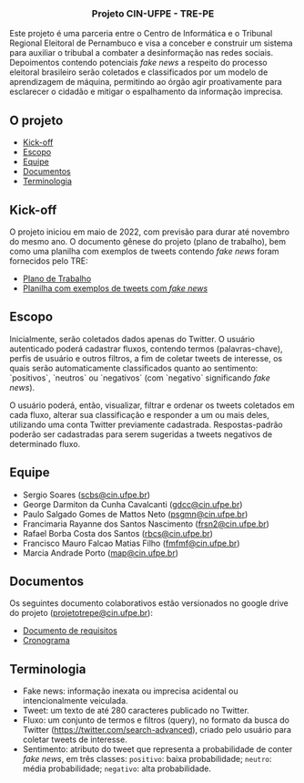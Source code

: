 <h3 align="center">Projeto CIN-UFPE - TRE-PE</h3>
<p align="left">
    Este projeto é uma parceria entre o Centro de Informática e o Tribunal Regional Eleitoral de Pernambuco e visa a conceber e construir um 
    sistema para auxiliar o tribubal a combater a desinformação nas redes sociais. Depoimentos contendo potenciais <i>fake news</i> a respeito 
    do processo eleitoral brasileiro serão coletados e classificados por um modelo de aprendizagem de máquina, permitindo ao órgão agir proativamente
    para esclarecer o cidadão e mitigar o espalhamento da informação imprecisa.
</p>

## O projeto

- [Kick-off](#Kick-off)
- [Escopo](#Escopo)
- [Equipe](#Equipe)
- [Documentos](#Documentos)
- [Terminologia](#Terminologia)

## Kick-off

O projeto iniciou em maio de 2022, com previsão para durar até novembro do mesmo ano. O documento gênese do projeto (plano de trabalho), bem como
uma planilha com exemplos de tweets contendo <i>fake news</i> foram fornecidos pelo TRE:
- <a href="https://docs.google.com/document/d/1FFtdv7i1mJ_0aSddEmxohi7XMRdWHkMO/view" target="_new">Plano de Trabalho</a>
- <a href="https://drive.google.com/file/d/1iw_X-tjyWAL4KPh39DY8EOV8-HQ0viPG/view" target="_new">Planilha com exemplos de tweets com <i>fake news</i></a>

## Escopo

<p>
  Inicialmente, serão coletados dados apenas do Twitter. O usuário autenticado poderá cadastrar fluxos, contendo termos (palavras-chave), perfis de usuário
  e outros filtros, a fim de coletar tweets de interesse, os quais serão automaticamente classificados quanto ao sentimento: `positivos`, `neutros` ou `negativos` 
  (com `negativo` significando <i>fake news</i>).
</p>
<p>
  O usuário poderá, então, visualizar, filtrar e ordenar os tweets coletados em cada fluxo, alterar sua classificação e responder a um ou mais deles, utilizando uma 
  conta Twitter previamente cadastrada. Respostas-padrão poderão ser cadastradas para serem sugeridas a tweets negativos de determinado fluxo.
</p>

## Equipe

- Sergio Soares (scbs@cin.ufpe.br)
- George Darmiton da Cunha Cavalcanti (gdcc@cin.ufpe.br)
- Paulo Salgado Gomes de Mattos Neto (psgmn@cin.ufpe.br)
- Francimaria Rayanne dos Santos Nascimento (frsn2@cin.ufpe.br)
- Rafael Borba Costa dos Santos (rbcs@cin.ufpe.br)
- Francisco Mauro Falcao Matias Filho (fmfmf@cin.ufpe.br)
- Marcia Andrade Porto (map@cin.ufpe.br)

## Documentos

Os seguintes documento colaborativos estão versionados no google drive do projeto (projetotrepe@cin.ufpe.br):
- <a href="#" target="_new">Documento de requisitos</a>
- <a href="#" target="_new">Cronograma</a>

## Terminologia

- Fake news: informação inexata ou imprecisa acidental ou intencionalmente veiculada.
- Tweet: um texto de até 280 caracteres publicado no Twitter.
- Fluxo: um conjunto de termos e filtros (query), no formato da busca do Twitter (https://twitter.com/search-advanced), criado pelo usuário para coletar tweets de interesse.
- Sentimento: atributo do tweet que representa a probabilidade de conter <i>fake news</i>, em três classes:
   `positivo`: baixa probabilidade;
   `neutro`: média probabilidade;
   `negativo`: alta probabilidade.
